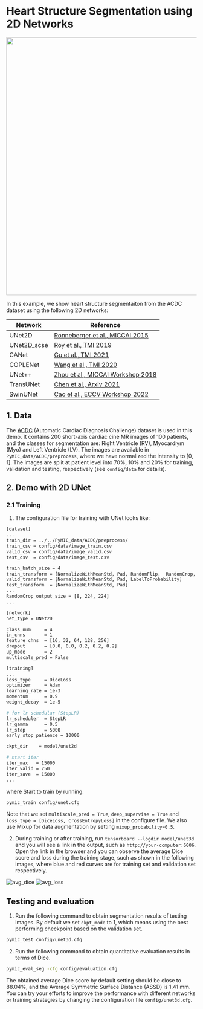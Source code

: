 # Heart Structure Segmentation using 2D Networks
<img src="./picture/seg_example.png" width="796" height="682"/> 

In this example, we show heart structure segmentaiton from the ACDC dataset using the following 2D networks:

|Network  |Reference |
|---|---|
|UNet2D | [Ronneberger et al., MICCAI 2015][unet_paper]| 
|UNet2D_scse |[Roy et al., TMI 2019][scse_paper]|
|CANet| [Gu et al., TMI 2021][canet_paper]|
|COPLENet | [Wang et al., TMI 2020][coplenet]|
|UNet++ | [Zhou et al., MICCAI Workshop 2018][unet++]|
|TransUNet | [Chen et al., Arxiv 2021][transunet]| 
|SwinUNet|  [Cao et al., ECCV Workshop 2022][swinunet]|

[unet_paper]:https://link.springer.com/chapter/10.1007/978-3-319-24574-4_28
[scse_paper]:https://ieeexplore.ieee.org/document/8447284
[canet_paper]:https://ieeexplore.ieee.org/abstract/document/9246575
[coplenet]:https://ieeexplore.ieee.org/document/9109297
[unet++]:https://link.springer.com/chapter/10.1007/978-3-030-00889-5_1
[transunet]:https://arxiv.org/abs/2102.04306
[swinunet]:https://link.springer.com/chapter/10.1007/978-3-031-25066-8_9


## 1. Data 
The [ACDC][ACDC_link] (Automatic Cardiac Diagnosis Challenge) dataset is used in this demo. It contains 200 short-axis cardiac cine MR images of 100 patients, and the classes for segmentation are: Right Ventricle (RV), Myocardiym (Myo) and Left Ventricle (LV). The images are available in `PyMIC_data/ACDC/preprocess`, where we have normalized the intensity to [0, 1]. The images are split at patient level into 70%, 10% and 20% for training, validation  and testing, respectively (see `config/data` for details).

[ACDC_link]:https://www.creatis.insa-lyon.fr/Challenge/acdc/databases.html

## 2. Demo with 2D UNet
### 2.1 Training
1. The configuration file for training with  UNet looks like:

```bash
[dataset]
...
train_dir = ../../PyMIC_data/ACDC/preprocess/
train_csv = config/data/image_train.csv
valid_csv = config/data/image_valid.csv
test_csv  = config/data/image_test.csv

train_batch_size = 4
train_transform = [NormalizeWithMeanStd, Pad, RandomFlip,  RandomCrop, LabelToProbability]
valid_transform = [NormalizeWithMeanStd, Pad, LabelToProbability]
test_transform  = [NormalizeWithMeanStd, Pad]
...
RandomCrop_output_size = [8, 224, 224]
...

[network]
net_type = UNet2D

class_num     = 4
in_chns       = 1
feature_chns  = [16, 32, 64, 128, 256]
dropout       = [0.0, 0.0, 0.2, 0.2, 0.2]
up_mode       = 2
multiscale_pred = False

[training]
...
loss_type     = DiceLoss
optimizer     = Adam
learning_rate = 1e-3
momentum      = 0.9
weight_decay  = 1e-5

# for lr schedular (StepLR)
lr_scheduler  = StepLR
lr_gamma      = 0.5
lr_step       = 5000
early_stop_patience = 10000

ckpt_dir    = model/unet2d

# start iter
iter_max   = 15000
iter_valid = 250
iter_save  = 15000
...
```

where 
Start to train by running:
 
```bash
pymic_train config/unet.cfg
```

Note that we set `multiscale_pred = True`, `deep_supervise = True` and `loss_type = [DiceLoss, CrossEntropyLoss]` in the configure file. We also use Mixup for data
augmentation by setting `mixup_probability=0.5`.

2. During training or after training, run `tensorboard --logdir model/unet3d` and you will see a link in the output, such as `http://your-computer:6006`. Open the link in the browser and you can observe the average Dice score and loss during the training stage, such as shown in the following images, where blue and red curves are for training set and validation set respectively. 

![avg_dice](./picture/train_avg_dice.png)
![avg_loss](./picture/train_avg_loss.png)

## Testing and evaluation
1. Run the following command to obtain segmentation results of testing images. By default we set `ckpt_mode` to 1, which means using the best performing checkpoint based on the validation set.

```bash
pymic_test config/unet3d.cfg
```

2. Run the following command to obtain quantitative evaluation results in terms of Dice. 

```bash
pymic_eval_seg -cfg config/evaluation.cfg
```

The obtained average Dice score by default setting should be close to 88.04%, and the Average Symmetric Surface Distance (ASSD) is 1.41 mm. You can try your efforts to improve the performance with different networks or training strategies by changing the configuration file `config/unet3d.cfg`.

